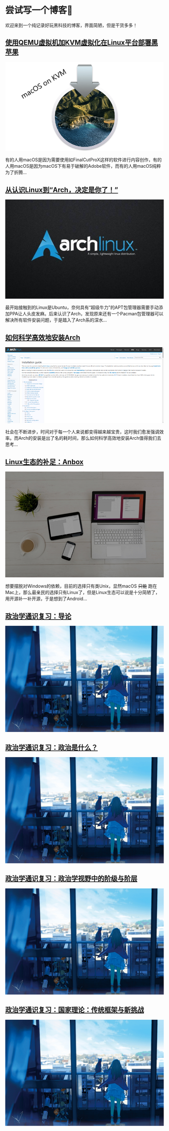 # 尝试写一个博客💌

欢迎来到一个纯记录好玩黑科技的博客，界面简陋，但是干货多多！

## [使用QEMU虚拟机加KVM虚拟化在Linux平台部署黑苹果](./macos.md)

![macos](./img/macos.png)

有的人用macOS是因为需要使用如FinalCutProX这样的软件进行内容创作，有的人用macOS是因为macOS下有易于破解的Adobe软件，而有的人用macOS纯粹为了折腾...

## [从认识Linux到“Arch，决定是你了！”](./arch.md)

![arch](./img/arch.png)

最开始接触到的Linux是Ubuntu，奈何具有“超级牛力”的APT包管理器需要手动添加PPA让人头皮发麻。后来认识了Arch，发现原来还有一个Pacman包管理器可以解决所有软件安装问题，于是踏入了Arch系的深水...

## [如何科学高效地安装Arch](./install.md)

![install](./img/install.png)

社会在不断进步，时间对于每一个人来说都变得越来越宝贵，这时我们愈发强调效率。而Arch的安装是出了名的耗时间，那么如何科学高效地安装Arch值得我们去思考...

## [Linux生态的补足：Anbox](./anbox.md)

![anbox](./img/anbox.png)

想要摆脱对Windows的依赖，目前的选择只有类Unix，显然macOS ~~只能~~ 跑在Mac上，那么最亲民的选择只有Linux了，但是Linux生态可以说是十分简陋了，用开源补一补开源，于是想到了Android...

## [政治学通识复习：导论](./导论.md)

![nothing](./img/nothing.png)

## [政治学通识复习：政治是什么？](./政治是什么.md)

![nothing](./img/nothing.png)

## [政治学通识复习：政治学视野中的阶级与阶层](./政治学视野中的阶级与阶层.md)

![nothing](./img/nothing.png)

## [政治学通识复习：国家理论：传统框架与新挑战](./国家理论.md)

![nothing](./img/nothing.png)
